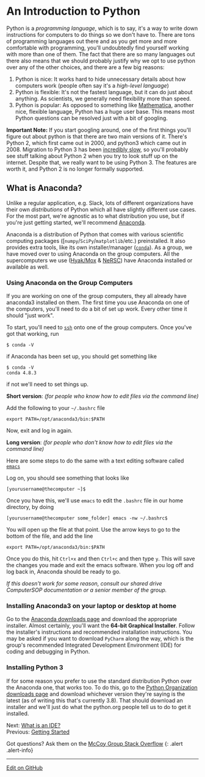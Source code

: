 # An Introduction to Python

Python is a _programming language_, which is to say, it's a way to write down instructions for computers to do things so we don't have to.
There are tons of programming languages out there and as you get more and more comfortable with programming, you'll undoubtedly find yourself working with more than one of them.
The fact that there are so many languages out there also means that we should probably justify why we opt to use python over any of the other choices, and there are a few big reasons:
1. Python is nice: It works hard to hide unnecessary details about how computers work (people often say it's a _high-level language_)
2. Python is flexible: It's not the fastest language, but it can do just about anything. As scientists, we generally need flexibility more than speed.
3. Python is popular: As opposed to something like [Mathematica](https://www.wolfram.com/language/elementary-introduction/2nd-ed/01-starting-out-elementary-arithmetic.html), another nice, flexible language, Python has a huge user base. This means most Python questions can be resolved just with a bit of googling.

**Important Note:** If you start googling around, one of the first things you'll figure out about python is that there are two main versions of it. There's Python 2, which first came out in 2000, and python3 which came out in 2008.
Migration to Python 3 has been [incredibly slow](https://stackoverflow.blog/2019/11/14/why-is-the-migration-to-python-3-taking-so-long/), so you'll probably see stuff talking about Python 2 when you try to look stuff up on the internet.
Despite that, we really want to be using Python 3. The features are worth it, and Python 2 is no longer formally supported.

## What is Anaconda?

Unlike a regular application, e.g. Slack, lots of different organizations have their own _distributions_ of Python which all have slightly different use cases.
For the most part, we're agnostic as to what distribution you use, but if you're just getting started, we'll recommend [Anaconda](https://www.anaconda.com/products/individual).

Anaconda is a distribution of Python that comes with various scientific computing packages ([`numpy`/`SciPy`/`matplotlib`/etc.) preinstalled.
It also provides extra tools, like its own installer/manager ([`conda`](https://docs.conda.io/en/latest/)).
As a group, we have moved over to using Anaconda on the group computers. All the supercomputers we use ([Hyak/Mox](https://wiki.cac.washington.edu/display/hyakusers/Hyak+mox+Overview) & [NeRSC](https://www.nersc.gov/)) have Anaconda installed or available as well.

### Using Anaconda on the Group Computers

If you are working on one of the group computers, they all already have anaconda3 installed on them.
The first time you use Anaconda on one of the computers, you'll need to do a bit of set up work.
Every other time it should "just work".

To start, you'll need to [`ssh`](https://stackoverflow.com/c/mccoygroup/questions/11) onto one of the group computers.
Once you've got that working, run

```console
$ conda -V
```

if Anaconda has been set up, you should get something like

```console
$ conda -V
conda 4.8.3
```

if not we'll need to set things up.

**Short version**: _(for people who know how to edit files via the command line)_

Add the following to your `~/.bashrc` file

```lang-none
export PATH=/opt/anaconda3/bin:$PATH
````

Now, exit and log in again.

**Long version**: _(for people who don't know how to edit files via the command line)_

Here are some steps to do the same with a text editing software called [`emacs`]()

Log on, you should see something that looks like

```console
[yourusername@thecomputer ~]$
```

Once you have this, we'll use `emacs` to edit the `.bashrc` file in our home directory, by doing

```console
[yourusername@thecomputer some_folder] emacs -nw ~/.bashrc$
```

You will open up the file at that point.
Use the arrow keys to go to the bottom of the file, and add the line

```lang-none
export PATH=/opt/anaconda3/bin:$PATH
````

Once you do this, hit `Ctrl+x` and then `Ctrl+c` and then type `y`.
This will save the changes you made and exit the emacs software.
When you log off and log back in, Anaconda should be ready to go.

*If this doesn't work for some reason, consult our shared drive ComputerSOP documentation or a senior member of the group.*

### Installing Anaconda3 on your laptop or desktop at home

Go to the [Anaconda downloads page](https://www.anaconda.com/products/individual#Downloads) and download the appropriate installer. Almost certainly, you'll want the **64-bit Graphical Installer**.
Follow the installer's instructions and recommended installation instructions.
You may be asked if you want to download `PyCharm` along the way, which is the group's recommended Integrated Development Environment (IDE) for coding and debugging in Python.

### Installing Python 3

If for some reason you prefer to use the standard distribution Python over the Anaconda one, that works too.
To do this, go to the [Python Organization downloads page](https://www.python.org/downloads/) and download whichever version they're saying is the latest (as of writing this that's currently 3.8).
That should download an installer and we'll just do what the python.org people tell us to do to get it installed.


<span class="text-muted">Next:</span>
 [What is an IDE?](IntroToIDEs.md)<br/>
<span class="text-muted">Previous:</span>
 [Getting Started](index.md)
 
 Got questions? Ask them on the [McCoy Group Stack Overflow](https://stackoverflow.com/c/mccoygroup/questions/ask)
{: .alert .alert-info}

---
[Edit on GitHub <i class="fab fa-github" aria-hidden="true"></i>](https://github.com/McCoyGroup/References/edit/gh-pages/McCoy%20Group%20Code%20Academy/GettingStarted/IntroToPython.md)
